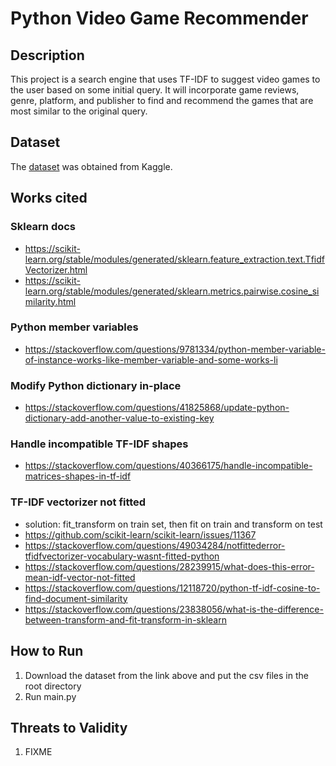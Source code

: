 # Python Video Game Recommender

## Description
This project is a search engine that uses TF-IDF to suggest video games to the user based on some initial query. It will incorporate game reviews, genre, platform, and publisher to find and recommend the games that are most similar to the original query.

## Dataset
The [dataset](https://www.kaggle.com/dahlia25/metacritic-video-game-comments) was obtained from Kaggle.

## Works cited
### Sklearn docs
- https://scikit-learn.org/stable/modules/generated/sklearn.feature_extraction.text.TfidfVectorizer.html
- https://scikit-learn.org/stable/modules/generated/sklearn.metrics.pairwise.cosine_similarity.html

### Python member variables
- https://stackoverflow.com/questions/9781334/python-member-variable-of-instance-works-like-member-variable-and-some-works-li

### Modify Python dictionary in-place
- https://stackoverflow.com/questions/41825868/update-python-dictionary-add-another-value-to-existing-key

### Handle incompatible TF-IDF shapes
- https://stackoverflow.com/questions/40366175/handle-incompatible-matrices-shapes-in-tf-idf

### TF-IDF vectorizer not fitted
- solution: fit_transform on train set, then fit on train and transform on test
- https://github.com/scikit-learn/scikit-learn/issues/11367
- https://stackoverflow.com/questions/49034284/notfittederror-tfidfvectorizer-vocabulary-wasnt-fitted-python
- https://stackoverflow.com/questions/28239915/what-does-this-error-mean-idf-vector-not-fitted
- https://stackoverflow.com/questions/12118720/python-tf-idf-cosine-to-find-document-similarity
- https://stackoverflow.com/questions/23838056/what-is-the-difference-between-transform-and-fit-transform-in-sklearn

## How to Run
1. Download the dataset from the link above and put the csv files in the root directory
2. Run main.py

## Threats to Validity
1. FIXME